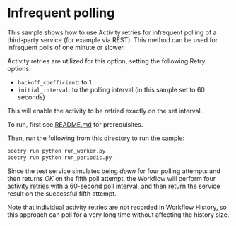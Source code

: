 # Infrequent polling

This sample shows how to use Activity retries for infrequent polling of a third-party service (for example via REST). This method can be used for infrequent polls of one minute or slower.

Activity retries are utilized for this option, setting the following Retry options:

- `backoff_coefficient`: to 1
- `initial_interval`: to the polling interval (in this sample set to 60 seconds)

This will enable the activity to be retried exactly on the set interval.

To run, first see [README.md](../README.md) for prerequisites.

Then, run the following from this directory to run the sample:

```bash
poetry run python run_worker.py
poetry run python run_periodic.py
```

Since the test service simulates being _down_ for four polling attempts and then returns _OK_ on the fifth poll attempt, the Workflow will perform four activity retries with a 60-second poll interval, and then return the service result on the successful fifth attempt.

Note that individual activity retries are not recorded in Workflow History, so this approach can poll for a very long time without affecting the history size.

